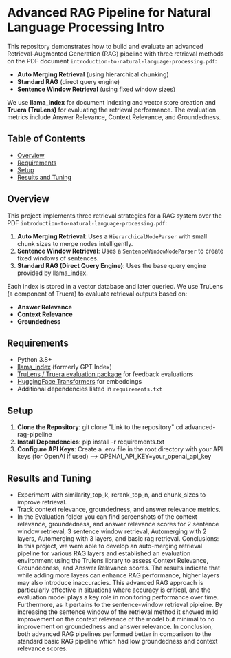 # Advanced RAG Pipeline for Natural Language Processing Intro

This repository demonstrates how to build and evaluate an advanced Retrieval-Augmented Generation (RAG) pipeline with three retrieval methods on the PDF document `introduction-to-natural-language-processing.pdf`:

- **Auto Merging Retrieval** (using hierarchical chunking)
- **Standard RAG** (direct query engine)
- **Sentence Window Retrieval** (using fixed window sizes)

We use **llama_index** for document indexing and vector store creation and **Truera (TruLens)** for evaluating the retrieval performance. The evaluation metrics include Answer Relevance, Context Relevance, and Groundedness.

## Table of Contents

- [Overview](#overview)
- [Requirements](#requirements)
- [Setup](#setup)
- [Results and Tuning](#results-and-tuning)

## Overview

This project implements three retrieval strategies for a RAG system over the PDF `introduction-to-natural-language-processing.pdf`:

1. **Auto Merging Retrieval**: Uses a `HierarchicalNodeParser` with small chunk sizes to merge nodes intelligently.
2. **Sentence Window Retrieval**: Uses a `SentenceWindowNodeParser` to create fixed windows of sentences.
3. **Standard RAG (Direct Query Engine)**: Uses the base query engine provided by llama_index.

Each index is stored in a vector database and later queried. We use TruLens (a component of Truera) to evaluate retrieval outputs based on:
- **Answer Relevance**
- **Context Relevance**
- **Groundedness**

## Requirements

- Python 3.8+
- [llama_index](https://github.com/jerryjliu/llama_index) (formerly GPT Index)
- [TruLens / Truera evaluation package](https://github.com/trulens/trulens_eval) for feedback evaluations
- [HuggingFace Transformers](https://github.com/huggingface/transformers) for embeddings
- Additional dependencies listed in `requirements.txt`

## Setup

1. **Clone the Repository**: git clone "Link to the repository"      cd advanced-rag-pipeline
2. **Install Dependencies**: pip install -r requirements.txt
3. **Configure API Keys**: Create a .env file in the root directory with your API keys (for OpenAI if used) --> OPENAI_API_KEY=your_openai_api_key

## Results and Tuning
- Experiment with similarity_top_k, rerank_top_n, and chunk_sizes to improve retrieval.
- Track context relevance, groundedness, and answer relevance metrics.
- In the Evaluation folder you can find screenshots of the context relevance, groundedness, and answer relevance scores for 2 sentence window retrieval, 3 sentence window retrieval, Automerging with 2 layers, Automerging with 3 layers, and basic rag retrieval. 
Conclusions: In this project, we were able to develop an auto-merging retrieval pipeline for various RAG layers and established an evaluation environment using the Trulens library to assess Context Relevance, Groundedness, and Answer Relevance scores. The results indicate that while adding more layers can enhance RAG performance, higher layers may also introduce inaccuracies. This advanced RAG approach is particularly effective in situations where accuracy is critical, and the evaluation model plays a key role in monitoring performance over time. Furthermore, as it pertains to the sentence-window retrieval pipleine. By increasing the sentence window of the retrieval method it showed mild improvement on the context relevance of the model but minimal to no improvement on groundedness and answer relevance. In conclusion, both advanced RAG pipelines performed better in comparison to the standard basic RAG pipeline which had low groundedness and context relevance scores.